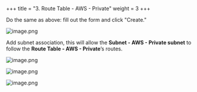 +++
title = "3. Route Table - AWS - Private"
weight = 3
+++


Do the same as above: fill out the form and click "Create."


![image.png](/images/003-iii-setup-vpc-aws-resources/10-607762-image.png)


Add subnet association, this will allow the **Subnet - AWS - Private subnet** to follow the **Route Table - AWS - Private**’s routes.


![image.png](/images/003-iii-setup-vpc-aws-resources/10-248824-image.png)


![image.png](/images/003-iii-setup-vpc-aws-resources/10-383088-image.png)


![image.png](/images/003-iii-setup-vpc-aws-resources/10-894461-image.png)


